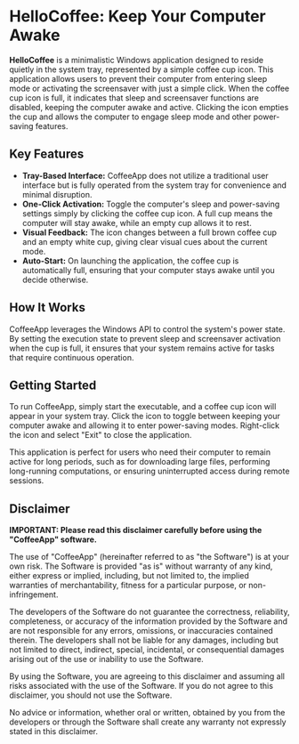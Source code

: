 # HelloCoffee: Keep Your Computer Awake

**HelloCoffee** is a minimalistic Windows application designed to reside quietly in the system tray, represented by a simple coffee cup icon. This application allows users to prevent their computer from entering sleep mode or activating the screensaver with just a simple click. When the coffee cup icon is full, it indicates that sleep and screensaver functions are disabled, keeping the computer awake and active. Clicking the icon empties the cup and allows the computer to engage sleep mode and other power-saving features.

## Key Features

- **Tray-Based Interface:** CoffeeApp does not utilize a traditional user interface but is fully operated from the system tray for convenience and minimal disruption.
- **One-Click Activation:** Toggle the computer's sleep and power-saving settings simply by clicking the coffee cup icon. A full cup means the computer will stay awake, while an empty cup allows it to rest.
- **Visual Feedback:** The icon changes between a full brown coffee cup and an empty white cup, giving clear visual cues about the current mode.
- **Auto-Start:** On launching the application, the coffee cup is automatically full, ensuring that your computer stays awake until you decide otherwise.

## How It Works

CoffeeApp leverages the Windows API to control the system's power state. By setting the execution state to prevent sleep and screensaver activation when the cup is full, it ensures that your system remains active for tasks that require continuous operation.

## Getting Started

To run CoffeeApp, simply start the executable, and a coffee cup icon will appear in your system tray. Click the icon to toggle between keeping your computer awake and allowing it to enter power-saving modes. Right-click the icon and select "Exit" to close the application.

This application is perfect for users who need their computer to remain active for long periods, such as for downloading large files, performing long-running computations, or ensuring uninterrupted access during remote sessions.

## Disclaimer

**IMPORTANT: Please read this disclaimer carefully before using the "CoffeeApp" software.**

The use of "CoffeeApp" (hereinafter referred to as "the Software") is at your own risk. The Software is provided "as is" without warranty of any kind, either express or implied, including, but not limited to, the implied warranties of merchantability, fitness for a particular purpose, or non-infringement.

The developers of the Software do not guarantee the correctness, reliability, completeness, or accuracy of the information provided by the Software and are not responsible for any errors, omissions, or inaccuracies contained therein. The developers shall not be liable for any damages, including but not limited to direct, indirect, special, incidental, or consequential damages arising out of the use or inability to use the Software.

By using the Software, you are agreeing to this disclaimer and assuming all risks associated with the use of the Software. If you do not agree to this disclaimer, you should not use the Software.

No advice or information, whether oral or written, obtained by you from the developers or through the Software shall create any warranty not expressly stated in this disclaimer.